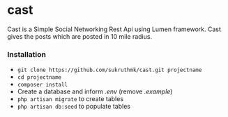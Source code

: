 # cast

Cast is a Simple Social Networking Rest Api using Lumen framework. Cast gives the posts which are posted in 10 mile radius.

### Installation ###

* `git clone https://github.com/sukruthmk/cast.git projectname`
* `cd projectname`
* `composer install`
* Create a database and inform *.env* (remove *.example*)
* `php artisan migrate` to create tables
* `php artisan db:seed` to populate tables